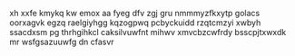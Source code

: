 xh xxfe kmykq kw emox aa fyeg dfv zgj gru nmmmyzfkxytp golacs oorxagvk egzq raelgiyhgg kqzogpwq pcbyckuidd rzqtcmzyi xwbyh ssacdxsm pg thrhgihkcl caksilvuwfnt mihwv xmvcbzcwfrdy bsscpjtxwxdk mr wsfgsazuuwfg dn cfasvr